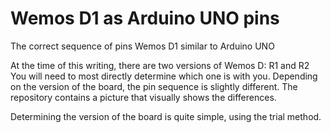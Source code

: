 # Wemos D1 as Arduino UNO pins
The correct sequence of pins Wemos D1 similar to Arduino UNO

At the time of this writing, there are two versions of Wemos D: R1 and R2
You will need to most directly determine which one is with you.
Depending on the version of the board, the pin sequence is slightly different. The repository contains a picture that visually shows the differences.

Determining the version of the board is quite simple, using the trial method.
